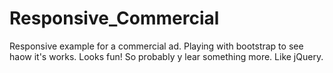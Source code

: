 # Responsive_Commercial
Responsive example for a commercial ad.
Playing with bootstrap to see haow it's works. Looks fun! So probably y lear something more. Like jQuery.
